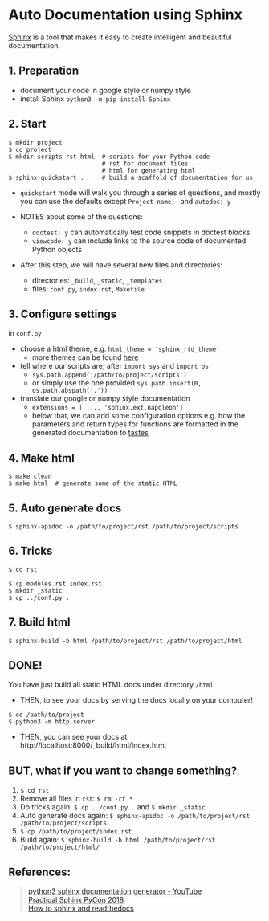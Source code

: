 # Auto Documentation using Sphinx

[Sphinx](http://www.sphinx-doc.org/en/master/) is a tool that makes it easy to create intelligent and beautiful documentation.

## 1. Preparation
- document your code in google style or numpy style
- install Sphinx `python3 -m pip install Sphinx`

## 2. Start
```shell
$ mkdir project
$ cd project
$ mkdir scripts rst html  # scripts for your Python code
                          # rst for document files
                          # html for generating html
$ sphinx-quickstart .     # build a scaffold of documentation for us
```
- `quickstart` mode will walk you through a series of questions, and mostly you can use the defaults except `Project name: ` and `autodoc: y`
- NOTES about some of the questions:
  - `doctest: y` can automatically test code snippets in doctest blocks
  - `viewcode: y` can include links to the source code of documented Python objects  

- After this step, we will have several new files and directories:
  - directories: `_build`, `_static`, `_templates`
  - files: `conf.py`, `index.rst`, `Makefile`

## 3. Configure settings
in `conf.py`
- choose a html theme, e.g. `html_theme = 'sphinx_rtd_theme'`
  - more themes can be found [here](http://www.sphinx-doc.org/en/stable/theming.html#builtin-themes)
- tell where our scripts are; after `import sys` and `import os`
  - `sys.path.append('/path/to/project/scripts')`
  - or simply use the one provided `sys.path.insert(0, os.path,abspath('.'))`
- translate our google or numpy style documentation
  - `extensions = [ ..., 'sphinx.ext.napoleon']`
  - below that, we can add some configuration options e.g. how the parameters and return types for functions are formatted in the generated documentation to [tastes](http://www.sphinx-doc.org/en/stable/usage/extensions/napoleon.html#configuration)

## 4. Make html
```shell
$ make clean
$ make html  # generate some of the static HTML
```

## 5. Auto generate docs
```shell
$ sphinx-apidoc -o /path/to/project/rst /path/to/project/scripts
```

## 6. Tricks
```shell
$ cd rst

$ cp modules.rst index.rst
$ mkdir _static
$ cp ../conf.py .
```

## 7. Build html
```shell
$ sphinx-build -b html /path/to/project/rst /path/to/project/html
```


## DONE!
You have just build all static HTML docs under directory `/html`
- THEN, to see your docs by serving the docs locally on your computer!
```shell
$ cd /path/to/project
$ python3 -m http.server
```
  - THEN, you can see your docs at http://localhost:8000/_build/html/index.html

## BUT, what if you want to change something?
1. `$ cd rst`
2. Remove all files in `rst`: `$ rm -rf *`
3. Do tricks again: `$ cp ../conf.py .` and `$ mkdir _static`
4. Auto generate docs again: `$ sphinx-apidoc -o /path/to/project/rst /path/to/project/scripts` 
5. `$ cp /path/to/project/index.rst .`
6. Build again: `$ sphinx-build -b html /path/to/project/rst /path/to/project/html/` 


## References:
> [python3 sphinx documentation generator - YouTube](https://www.youtube.com/watch?v=qrcj7sVuvUA)  
> [Practical Sphinx PyCon 2018](https://www.youtube.com/watch?v=0ROZRNZkPS8)  
> [How to sphinx and readthedocs](https://samnicholls.net/2016/06/15/how-to-sphinx-readthedocs/)  
